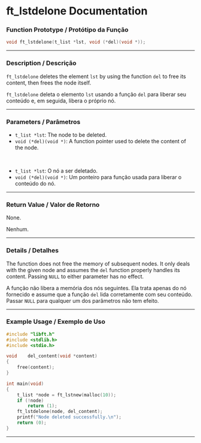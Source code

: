 # ft\_lstdelone Documentation

### Function Prototype / Protótipo da Função

```c
void ft_lstdelone(t_list *lst, void (*del)(void *));
```

---

### Description / Descrição

`ft_lstdelone` deletes the element `lst` by using the function `del` to free its content, then frees the node itself.

`ft_lstdelone` deleta o elemento `lst` usando a função `del` para liberar seu conteúdo e, em seguida, libera o próprio nó.

---

### Parameters / Parâmetros

* `t_list *lst`: The node to be deleted.
* `void (*del)(void *)`: A function pointer used to delete the content of the node.

 

* `t_list *lst`: O nó a ser deletado.
* `void (*del)(void *)`: Um ponteiro para função usada para liberar o conteúdo do nó.

---

### Return Value / Valor de Retorno

None.

Nenhum.

---

### Details / Detalhes

The function does not free the memory of subsequent nodes.
It only deals with the given node and assumes the `del` function properly handles its content.
Passing `NULL` to either parameter has no effect.

A função não libera a memória dos nós seguintes.
Ela trata apenas do nó fornecido e assume que a função `del` lida corretamente com seu conteúdo.
Passar `NULL` para qualquer um dos parâmetros não tem efeito.

---

### Example Usage / Exemplo de Uso

```c
#include "libft.h"
#include <stdlib.h>
#include <stdio.h>

void	del_content(void *content)
{
	free(content);
}

int	main(void)
{
	t_list *node = ft_lstnew(malloc(10));
	if (!node)
		return (1);
	ft_lstdelone(node, del_content);
	printf("Node deleted successfully.\n");
	return (0);
}
```

---
